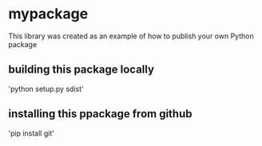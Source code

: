 # mypackage
This library was created as an example of how to publish your own Python package

## building this package locally
'python setup.py sdist'

## installing this ppackage from github
'pip install git'
